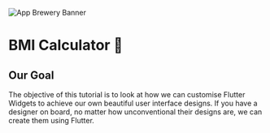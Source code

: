 ![App Brewery Banner](https://github.com/londonappbrewery/Images/blob/master/AppBreweryBanner.png)


# BMI Calculator 💪

## Our Goal
The objective of this tutorial is to look at how we can customise Flutter Widgets to achieve our own beautiful user interface designs. If you have a designer on board, no matter how unconventional their designs are, we can create them using Flutter. 
